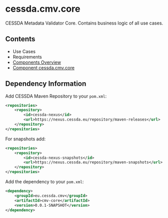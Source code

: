 # cessda.cmv.core
CESSDA Metadata Validator Core. Contains business logic of all use cases.

## Contents


* Use Cases
* Requirements
* [Components Overview](https://bitbucket.org/cessda/cessda.cmv.core/annotate/master/site/uml/architecture-layers.jpg?fileviewer=file-view-default)
* [Component cessda.cmv.core](https://bitbucket.org/cessda/cessda.cmv.core/annotate/master/site/uml/component-eu.cessda.cmv.core.jpg?fileviewer=file-view-default)

## Dependency Information

Add CESSDA Maven Repository to your `pom.xml`:
```xml
<repositories>
	<repository>
		<id>cessda-nexus</id>
		<url>https://nexus.cessda.eu/repository/maven-releases</url>
	</repository>
</repositories>
```

For snapshots add:
```xml
<repositories>
	<repository>
		<id>cessda-nexus-snapshots</id>
		<url>https://nexus.cessda.eu/repository/maven-snapshots</url>
	</repository>
</repositories>
```

Add the dependency to your `pom.xml`:  
```xml
<dependency>
	<groupId>eu.cessda.cmv</groupId>
	<artifactId>cmv-core</artifactId>
	<version>0.0.1-SNAPSHOT</version>
</dependency>
```